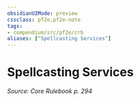 ```yaml
---
obsidianUIMode: preview
cssclass: pf2e,pf2e-note
tags:
- compendium/src/pf2e/crb
aliases: ["Spellcasting Services"]
---
```

# Spellcasting Services  
*Source: Core Rulebook p. 294*